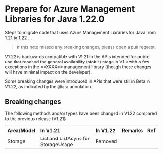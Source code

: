 # Prepare for Azure Management Libraries for Java 1.22.0 #

Steps to migrate code that uses Azure Management Libraries for Java from 1.21 to 1.22 ...

> If this note missed any breaking changes, please open a pull request.


V1.22 is backwards compatible with V1.21 in the APIs intended for public use that reached the general availability (stable) stage in V1.x with a few exceptions in the ==XXXX== management library (though these changes will have minimal impact on the developer).

Some breaking changes were introduced in APIs that were still in Beta in V1.22, as indicated by the `@Beta` annotation.


## Breaking changes

The following methods and/or types have been changed in V1.22 compared to the previous release (V1.21):

<table>
  <tr>
    <th align=left>Area/Model</th>
    <th align=left>In V1.21</th>
    <th align=left>In V1.22</th>
    <th align=left>Remarks</th>
    <th align=left>Ref</th>
  </tr>
    <tr>
    <td align=left>Storage</td>
    <td align=left>List and ListAsync for StorageUsage</td>
    <td align=left>Removed</td>
    <td align=left></td>
    <td align=left></th>
  </tr>
</table>
